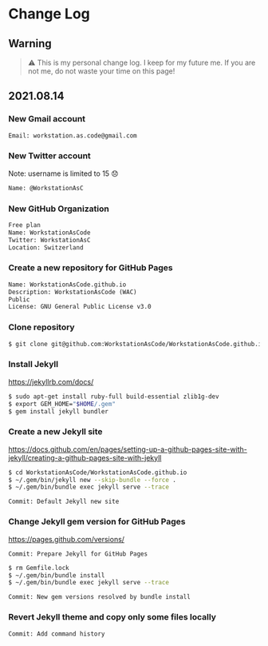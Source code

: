 # Change Log

## Warning

> :warning: This is my personal change log. I keep for my future me.
> If you are not me, do not waste your time on this page!

## 2021.08.14

### New Gmail account

```txt
Email: workstation.as.code@gmail.com
```

### New Twitter account

Note: username is limited to 15 :disappointed:
```txt
Name: @WorkstationAsC
```

### New GitHub Organization

```txt
Free plan
Name: WorkstationAsCode
Twitter: WorkstationAsC
Location: Switzerland
```

### Create a new repository for GitHub Pages

```txt
Name: WorkstationAsCode.github.io
Description: WorkstationAsCode (WAC)
Public
License: GNU General Public License v3.0
```

### Clone repository

```bash
$ git clone git@github.com:WorkstationAsCode/WorkstationAsCode.github.io.git
```

### Install Jekyll

https://jekyllrb.com/docs/

```bash
$ sudo apt-get install ruby-full build-essential zlib1g-dev
$ export GEM_HOME="$HOME/.gem"
$ gem install jekyll bundler
```

### Create a new Jekyll site

https://docs.github.com/en/pages/setting-up-a-github-pages-site-with-jekyll/creating-a-github-pages-site-with-jekyll

```bash
$ cd WorkstationAsCode/WorkstationAsCode.github.io
$ ~/.gem/bin/jekyll new --skip-bundle --force .
$ ~/.gem/bin/bundle exec jekyll serve --trace
```

`Commit: Default Jekyll new site`

### Change Jekyll gem version for GitHub Pages

https://pages.github.com/versions/

`Commit: Prepare Jekyll for GitHub Pages`

```bash
$ rm Gemfile.lock
$ ~/.gem/bin/bundle install
$ ~/.gem/bin/bundle exec jekyll serve --trace
```

`Commit: New gem versions resolved by bundle install`

### Revert Jekyll theme and copy only some files locally

`Commit: Add command history`
